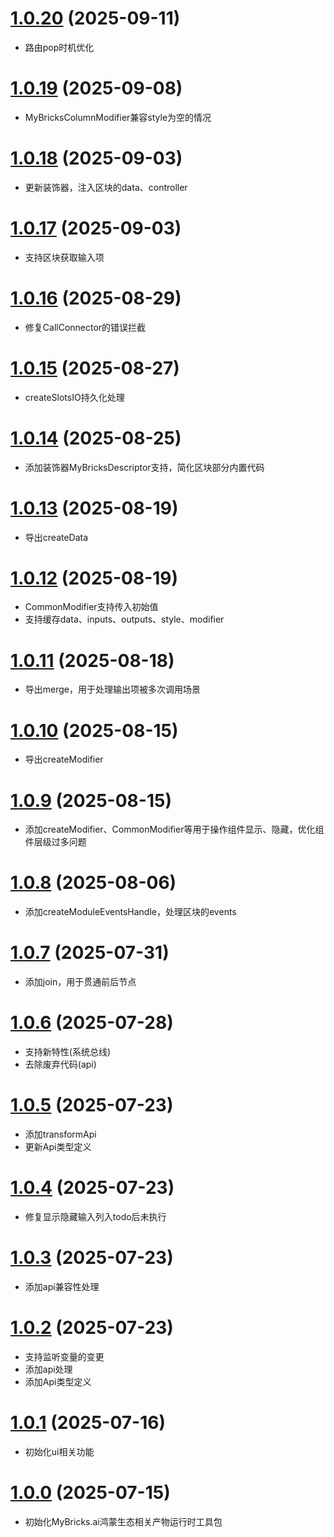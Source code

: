 # [1.0.20](https://github.com/mybricks/harmony-render-utils/compare/6f2d464..cf29e47) (2025-09-11)
 - 路由pop时机优化

# [1.0.19](https://github.com/mybricks/harmony-render-utils/compare/7e4e00a..a019ecc) (2025-09-08)
 - MyBricksColumnModifier兼容style为空的情况

# [1.0.18](https://github.com/mybricks/harmony-render-utils/compare/50f5795..a23c466) (2025-09-03)
 - 更新装饰器，注入区块的data、controller

# [1.0.17](https://github.com/mybricks/harmony-render-utils/compare/164f1e3..5481b03) (2025-09-03)
 - 支持区块获取输入项

# [1.0.16](https://github.com/mybricks/harmony-render-utils/compare/26e7820..bfa4d46) (2025-08-29)
 - 修复CallConnector的错误拦截

# [1.0.15](https://github.com/mybricks/harmony-render-utils/compare/6613f48..0711c90) (2025-08-27)
 - createSlotsIO持久化处理

# [1.0.14](https://github.com/mybricks/harmony-render-utils/compare/7054e1c..343ef72) (2025-08-25)
 - 添加装饰器MyBricksDescriptor支持，简化区块部分内置代码

# [1.0.13](https://github.com/mybricks/harmony-render-utils/compare/dbedc11..87b5e53) (2025-08-19)
 - 导出createData

# [1.0.12](https://github.com/mybricks/harmony-render-utils/compare/c902d11..c706aa8) (2025-08-19)
 - CommonModifier支持传入初始值
 - 支持缓存data、inputs、outputs、style、modifier

# [1.0.11](https://github.com/mybricks/harmony-render-utils/compare/f00e9fe..7627eb8) (2025-08-18)
 - 导出merge，用于处理输出项被多次调用场景

# [1.0.10](https://github.com/mybricks/harmony-render-utils/compare/f00e9fe..7627eb8) (2025-08-15)
 - 导出createModifier

# [1.0.9](https://github.com/mybricks/harmony-render-utils/compare/bc568e1..4cbcabd) (2025-08-15)
 - 添加createModifier、CommonModifier等用于操作组件显示、隐藏，优化组件层级过多问题

# [1.0.8](https://github.com/mybricks/harmony-render-utils/compare/a896baf..5077937) (2025-08-06)
 - 添加createModuleEventsHandle，处理区块的events

# [1.0.7](https://github.com/mybricks/harmony-render-utils/compare/190b20c..aa1655a) (2025-07-31)
 - 添加join，用于贯通前后节点

# [1.0.6](https://github.com/mybricks/harmony-render-utils/compare/9aa5657..1b9e63c) (2025-07-28)
 - 支持新特性(系统总线)
 - 去除废弃代码(api)

# [1.0.5](https://github.com/mybricks/harmony-render-utils/compare/327cd8f..bfe64b1) (2025-07-23)
 - 添加transformApi
 - 更新Api类型定义

# [1.0.4](https://github.com/mybricks/harmony-render-utils/compare/3dfb615..6579231) (2025-07-23)
 - 修复显示隐藏输入列入todo后未执行

# [1.0.3](https://github.com/mybricks/harmony-render-utils/compare/be97356..1fb1f6a) (2025-07-23)
 - 添加api兼容性处理

# [1.0.2](https://github.com/mybricks/harmony-render-utils/compare/c6ae118..be97356) (2025-07-23)
 - 支持监听变量的变更
 - 添加api处理
 - 添加Api类型定义

# [1.0.1](https://github.com/mybricks/harmony-render-utils/commit/ec801248c633fce53da5df3b4f0ccb6111383261) (2025-07-16)
 - 初始化ui相关功能

# [1.0.0](https://github.com/mybricks/harmony-render-utils) (2025-07-15)
 - 初始化MyBricks.ai鸿蒙生态相关产物运行时工具包